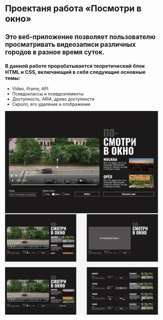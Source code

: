 # Проектаня работа «Посмотри в окно» 
## Это веб-приложение позволяет пользователю просматривать видеозаписи различных городов в разное время суток.
### В данной работе прорабатывается теоретический блок HTML и CSS, включающий в себя следующие основные темы:

+ Video, iframe, API
+ Псевдоклассы и псевдоэлементы 
+ Доступность, ARIA, древо доступности
+ Скролл, его удаление и отображение 

![Внешний вид проекта](images/PVO_2.png)
![Внешний вид проекта](images/PVO.png)